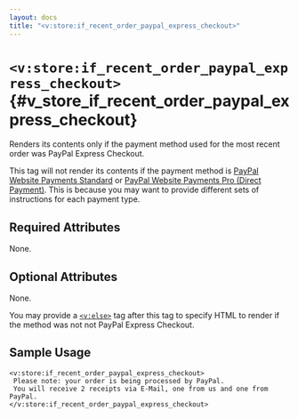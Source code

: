 ```yaml
---
layout: docs
title: "<v:store:if_recent_order_paypal_express_checkout>"
---
```


# `<v:store:if_recent_order_paypal_express_checkout>`{#v_store_if_recent_order_paypal_express_checkout}

Renders its contents only if the payment method used for the most recent
order was PayPal Express Checkout.

This tag will not render its contents if the payment method is [PayPal
Website Payments Standard](#v_store_if_recent_order_paypal) or [PayPal
Website Payments Pro (Direct
Payment)](#v_store_if_recent_order_credit_card). This is because you may
want to provide different sets of instructions for each payment type.

## Required Attributes

None.

## Optional Attributes

None.

You may provide a [`<v:else>`](#v_else) tag after this tag to specify
HTML to render if the method was not not PayPal Express Checkout.

## Sample Usage

    <v:store:if_recent_order_paypal_express_checkout>
     Please note: your order is being processed by PayPal.
     You will receive 2 receipts via E-Mail, one from us and one from PayPal.
    </v:store:if_recent_order_paypal_express_checkout>
